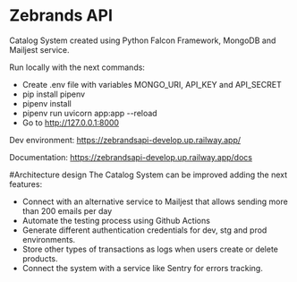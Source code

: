 
# Zebrands API
Catalog System created using Python Falcon Framework, MongoDB and Mailjest service.

Run locally with the next commands:
- Create .env file with variables MONGO_URI, API_KEY and API_SECRET
- pip install pipenv
- pipenv install
- pipenv run uvicorn app:app --reload
- Go to http://127.0.0.1:8000

Dev environment: https://zebrandsapi-develop.up.railway.app/

Documentation: https://zebrandsapi-develop.up.railway.app/docs

#Architecture design
The Catalog System can be improved adding the next features:
- Connect with an alternative service to Mailjest that allows sending more than 200 emails per day
- Automate the testing process using Github Actions
- Generate different authentication credentials for dev, stg and prod environments.
- Store other types of transactions as logs when users create or delete products.
- Connect the system with a service like Sentry for errors tracking.
